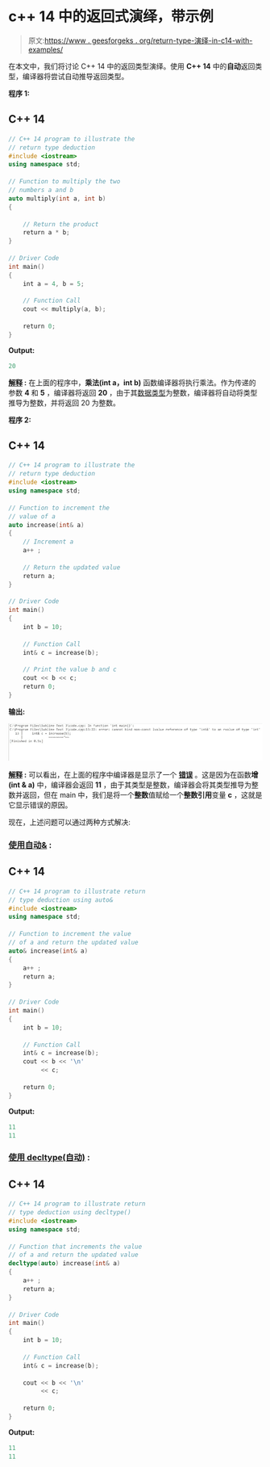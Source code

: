 # c++ 14 中的返回式演绎，带示例

> 原文:[https://www . geesforgeks . org/return-type-演绎-in-c14-with-examples/](https://www.geeksforgeeks.org/return-type-deduction-in-c14-with-examples/)

在本文中，我们将讨论 C++ 14 中的返回类型演绎。使用 **C++ 14** 中的**自动**返回类型，编译器将尝试自动推导返回类型。

**程序 1:**

## C++ 14

```cpp
// C++ 14 program to illustrate the
// return type deduction
#include <iostream>
using namespace std;

// Function to multiply the two
// numbers a and b
auto multiply(int a, int b)
{

    // Return the product
    return a * b;
}

// Driver Code
int main()
{
    int a = 4, b = 5;

    // Function Call
    cout << multiply(a, b);

    return 0;
}
```

**Output:**

```cpp
20

```

**<u>解释</u> :** 在上面的程序中，**乘法(int a，int b)** 函数编译器将执行乘法。作为传递的参数 **4** 和 **5** ，编译器将返回 **20** ，由于其[数据类型](https://www.geeksforgeeks.org/c-data-types/)为整数，编译器将自动将类型推导为整数，并将返回 20 为整数。

**程序 2:**

## C++ 14

```cpp
// C++ 14 program to illustrate the
// return type deduction
#include <iostream>
using namespace std;

// Function to increment the
// value of a
auto increase(int& a)
{
    // Increment a
    a++ ;

    // Return the updated value
    return a;
}

// Driver Code
int main()
{
    int b = 10;

    // Function Call
    int& c = increase(b);

    // Print the value b and c
    cout << b << c;
    return 0;
}
```

**输出:**

[![](img/3c47dde62b47252764a29a87b8b551b3.png)](https://media.geeksforgeeks.org/wp-content/uploads/20210120204720/imgonlinecomuaresizeMooTOeyjvrns6V.jpg)

**<u>解释</u> :** 可以看出，在上面的程序中编译器是显示了一个 [**错误**](https://www.geeksforgeeks.org/core-dump-segmentation-fault-c-cpp/) 。这是因为在函数**增(int & a)** 中，编译器会返回 **11** ，由于其类型是整数，编译器会将其类型推导为整数并返回，但在 main 中，我们是将一个**整数**值赋给一个**整数引用**变量 **c** ，这就是它显示错误的原因。

现在，上述问题可以通过两种方式解决:

### **<u>使用自动&</u> :**

## C++ 14

```cpp
// C++ 14 program to illustrate return
// type deduction using auto&
#include <iostream>
using namespace std;

// Function to increment the value
// of a and return the updated value
auto& increase(int& a)
{
    a++ ;
    return a;
}

// Driver Code
int main()
{
    int b = 10;

    // Function Call
    int& c = increase(b);
    cout << b << '\n'
         << c;

    return 0;
}
```

**Output:**

```cpp
11
11

```

### **<u>使用 decltype(自动)</u> :**

## C++ 14

```cpp
// C++ 14 program to illustrate return
// type deduction using decltype()
#include <iostream>
using namespace std;

// Function that increments the value
// of a and return the updated value
decltype(auto) increase(int& a)
{
    a++ ;
    return a;
}

// Driver Code
int main()
{
    int b = 10;

    // Function Call
    int& c = increase(b);

    cout << b << '\n'
         << c;

    return 0;
}
```

**Output:**

```cpp
11
11

```